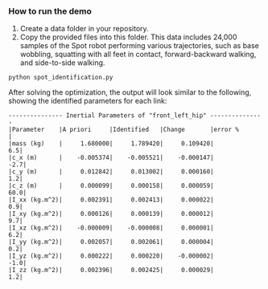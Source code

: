 ### How to run the demo
1. Create a data folder in your repository.
2. Copy the provided files into this folder.
This data includes 24,000 samples of the Spot robot performing various trajectories, such as base wobbling, squatting with all feet in contact, forward-backward walking, and side-to-side walking.
```
python spot_identification.py
```
After solving the optimization, the output will look similar to the following, showing the identified parameters for each link:
```
--------------- Inertial Parameters of "front_left_hip" ---------------
|Parameter    |A priori     |Identified   |Change       |error %      |
|mass (kg)    |     1.680000|     1.789420|     0.109420|          6.5|
|c_x (m)      |    -0.005374|    -0.005521|    -0.000147|         -2.7|
|c_y (m)      |     0.012842|     0.013002|     0.000160|          1.2|
|c_z (m)      |     0.000099|     0.000158|     0.000059|         60.0|
|I_xx (kg.m^2)|     0.002391|     0.002413|     0.000022|          0.9|
|I_xy (kg.m^2)|     0.000126|     0.000139|     0.000012|          9.7|
|I_xz (kg.m^2)|    -0.000009|    -0.000008|     0.000001|          6.2|
|I_yy (kg.m^2)|     0.002057|     0.002061|     0.000004|          0.2|
|I_yz (kg.m^2)|     0.000222|     0.000220|    -0.000002|         -1.0|
|I_zz (kg.m^2)|     0.002396|     0.002425|     0.000029|          1.2|
```

